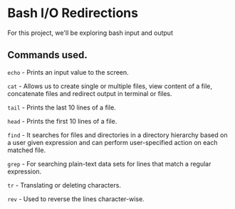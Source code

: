 # Bash I/O Redirections

For this project, we'll be exploring bash input and output

## Commands used.

`echo` - Prints an input value to the screen.

`cat` - Allows us to create single or multiple files, view content of a file, concatenate files and redirect output in terminal or files.

`tail` - Prints the last 10 lines of a file.

`head` - Prints the first 10 lines of a file.

`find` - It searches for files and directories in a directory hierarchy based on a user given expression and can perform user-specified action on each matched file.

`grep` - For searching plain-text data sets for lines that match a regular expression.

`tr` - Translating or deleting characters.

`rev` - Used to reverse the lines character-wise.


